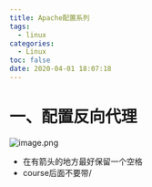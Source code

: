 ```yaml
---
title: Apache配置系列
tags:
  - linux
categories:
  - Linux
toc: false
date: 2020-04-01 18:07:18
---
```


# 一、配置反向代理
![image.png](/images/2020/04/01/4ca93b90-7401-11ea-845e-a96e2c97e77f.png)
- 在有箭头的地方最好保留一个空格
- course后面不要带/